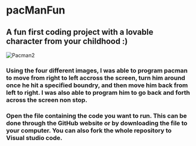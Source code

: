 # pacManFun
## A fun first coding project with a lovable character from your childhood :)

![Pacman2](https://github.com/jordoswan/pacManFun/assets/114445244/8841faf6-b273-4579-a89a-582e70a775db)

### Using the four different images, I was able to program pacman to move from right to left accross the screen, turn him around once he hit a specified boundry, and then move him back from left to right. I was also able to program him to go back and forth across the screen non stop.

### Open the file containing the code you want to run. This can be done through the GitHub website or by downloading the file to your computer. You can also fork the whole repository to Visual studio code.
